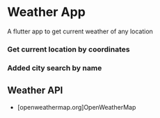 # Weather App

A flutter app to get current weather of any location

### Get current location by coordinates
### Added city search by name

## Weather API

 - [openweathermap.org]OpenWeatherMap
